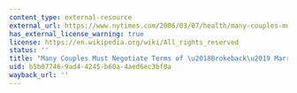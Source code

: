 ```yaml
---
content_type: external-resource
external_url: https://www.nytimes.com/2006/03/07/health/many-couples-must-negotiate-terms-of-brokeback-marriages.html
has_external_license_warning: true
license: https://en.wikipedia.org/wiki/All_rights_reserved
status: ''
title: "Many Couples Must Negotiate Terms of \u2018Brokeback\u2019 Marriages"
uid: b5b07746-9ad4-4245-b60a-4aed6ec3bf0a
wayback_url: ''
---
```

